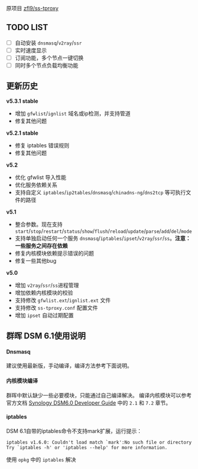 原项目 [zfl9/ss-tproxy](https://github.com/zfl9/ss-tproxy)


## TODO LIST
- [ ] 自动安装 `dnsmasq`/`v2ray`/`ssr`
- [ ] 实时速度显示
- [ ] 订阅功能，多个节点一键切换
- [ ] 同时多个节点负载均衡功能

## 更新历史

**v5.3.1 stable**
- 增加 `gfwlist`/`ignlist` 域名或ip检测，并支持管道
- 修复其他问题

**v5.2.1 stable**
- 修复 iptables 错误规则
- 修复其他问题

**v5.2**
- 优化 gfwlist 导入性能
- 优化服务依赖关系
- 支持自定义 `iptables`/`ip2tables`/`dnsmasq`/`chinadns-ng`/`dns2tcp` 等可执行文件的路径

**v5.1**
- 整合参数。现在支持 `start`/`stop`/`restart`/`status`/`show`/`flush`/`reload`/`update`/`parse`/`add`/`del`/`mode`
- 支持单独启动任何一个服务 `dnsmasq`/`iptables`/`ipset`/`v2ray`/`ssr`/`ss`。**注意：一些服务之间存在依赖**
- 修复内核模块依赖提示错误的问题
- 修复一些其他bug

**v5.0**
- 增加 `v2ray`/`ssr`/`ss`进程管理
- 增加依赖内核模块的校验
- 支持修改 `gfwlist.ext`/`ignlist.ext` 文件
- 支持修改 `ss-tproxy.conf` 配置文件
- 增加 `ipset` 自动过期配置

## 群晖 DSM 6.1使用说明

#### Dnsmasq
建议使用最新版，手动编译，编译方法参考下面说明。

#### 内核模块编译
群晖中默认缺少一些必要模块，只能通过自己编译解决。
编译内核模块可以参考官方文档 [Synology DSM6.0 Developer Guide](https://help.synology.com/developer-guide/create_package/install_toolkit.html) 中的 `2.1` 和 `7.2` 章节。

#### iptables

DSM 6.1自带的iptables命令不支持mark扩展，运行提示：

```
iptables v1.6.0: Couldn't load match `mark':No such file or directory
Try `iptables -h' or 'iptables --help' for more information.
```
使用 `opkg` 中的 `iptables` 解决

